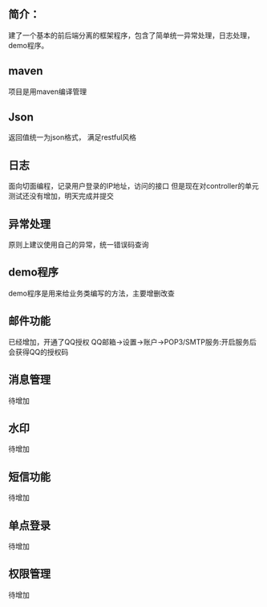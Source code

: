 ## 简介：
建了一个基本的前后端分离的框架程序，包含了简单统一异常处理，日志处理，demo程序。

## maven
项目是用maven编译管理

## Json
返回值统一为json格式， 满足restful风格

## 日志
面向切面编程，记录用户登录的IP地址，访问的接口 但是现在对controller的单元测试还没有增加，明天完成并提交

## 异常处理
原则上建议使用自己的异常，统一错误码查询

## demo程序
demo程序是用来给业务类编写的方法，主要增删改查

## 邮件功能
已经增加，开通了QQ授权
QQ邮箱->设置->账户->POP3/SMTP服务:开启服务后会获得QQ的授权码 

## 消息管理
待增加

## 水印
待增加

## 短信功能
待增加

## 单点登录
待增加

## 权限管理
待增加
